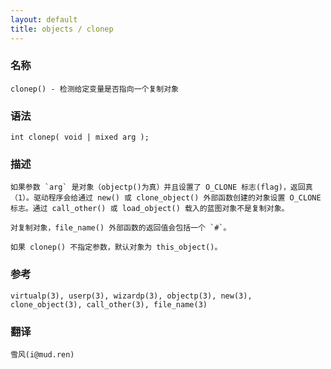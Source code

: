```yaml
---
layout: default
title: objects / clonep
---
```


### 名称

    clonep() - 检测给定变量是否指向一个复制对象

### 语法

    int clonep( void | mixed arg );

### 描述

    如果参数 `arg` 是对象（objectp()为真）并且设置了 O_CLONE 标志(flag)，返回真（1）。驱动程序会给通过 new() 或 clone_object() 外部函数创建的对象设置 O_CLONE 标志。通过 call_other() 或 load_object() 载入的蓝图对象不是复制对象。

    对复制对象，file_name() 外部函数的返回值会包括一个 `#`。

    如果 clonep() 不指定参数，默认对象为 this_object()。

### 参考

    virtualp(3), userp(3), wizardp(3), objectp(3), new(3), clone_object(3), call_other(3), file_name(3)

### 翻译

    雪风(i@mud.ren)
